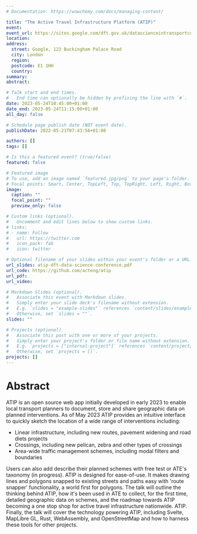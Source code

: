 ```yaml
---
# Documentation: https://wowchemy.com/docs/managing-content/

title: "The Active Travel Infrastructure Platform (ATIP)​"
event:
event_url: https://sites.google.com/dft.gov.uk/datascienceintransportcon/agenda
location:
address:
  street: Google, 123 Buckingham Palace Road
  city: London
  region:
  postcode: E1 1HH
  country:
summary:
abstract:

# Talk start and end times.
#   End time can optionally be hidden by prefixing the line with `#`.
date: 2023-05-24T10:45:00+01:00
date_end: 2023-05-24T11:15:00+01:00
all_day: false

# Schedule page publish date (NOT event date).
publishDate: 2022-05-21T07:43:56+01:00

authors: []
tags: []

# Is this a featured event? (true/false)
featured: false

# Featured image
# To use, add an image named `featured.jpg/png` to your page's folder. 
# Focal points: Smart, Center, TopLeft, Top, TopRight, Left, Right, BottomLeft, Bottom, BottomRight.
image:
  caption: ""
  focal_point: ""
  preview_only: false

# Custom links (optional).
#   Uncomment and edit lines below to show custom links.
# links:
# - name: Follow
#   url: https://twitter.com
#   icon_pack: fab
#   icon: twitter

# Optional filename of your slides within your event's folder or a URL.
url_slides: atip-dft-data-science-conference.pdf
url_code: https://github.com/acteng/atip
url_pdf:
url_video:

# Markdown Slides (optional).
#   Associate this event with Markdown slides.
#   Simply enter your slide deck's filename without extension.
#   E.g. `slides = "example-slides"` references `content/slides/example-slides.md`.
#   Otherwise, set `slides = ""`.
slides: ""

# Projects (optional).
#   Associate this post with one or more of your projects.
#   Simply enter your project's folder or file name without extension.
#   E.g. `projects = ["internal-project"]` references `content/project/deep-learning/index.md`.
#   Otherwise, set `projects = []`.
projects: []
---
```


# Abstract

ATIP is an open source web app initially developed in early 2023 to enable local transport 
planners to document, store and share geographic data on planned interventions. As of May 
2023 ATIP provides an intuitive interface to quickly sketch the location of a wide range of 
interventions including:

- Linear infrastructure, including new routes, pavement widening and road diets projects
- Crossings, including new pelican, zebra and other types of crossings
- Area-wide traffic management schemes, including modal filters and boundaries

Users can also add describe their planned schemes with free test or ATE's taxonomy (in 
progress). ATIP is designed for ease-of-use. It makes drawing lines and polygons snapped to 
existing streets and paths easy with 'route snapper' functionality, a world first for polygons.
The talk will outline the thinking behind ATIP, how it's been used in ATE to collect, for the first 
time, detailed geographic data on schemes, and the roadmap towards ATIP becoming a one 
stop shop for active travel infrastructure nationwide. ATIP. Finally, the talk will cover the 
technology powering ATIP, including Svelte, MapLibre GL, Rust, WebAssembly, and 
OpenStreetMap and how to harness these tools for other projects.

